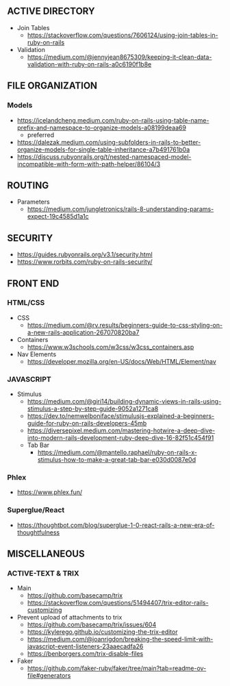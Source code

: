 

## ACTIVE DIRECTORY
* Join Tables
  * https://stackoverflow.com/questions/7606124/using-join-tables-in-ruby-on-rails
* Validation
  * https://medium.com/@jennyjean8675309/keeping-it-clean-data-validation-with-ruby-on-rails-a0c6190f1b8e

## FILE ORGANIZATION
### Models
* https://icelandcheng.medium.com/ruby-on-rails-using-table-name-prefix-and-namespace-to-organize-models-a08199deaa69
  * preferred
* https://dalezak.medium.com/using-subfolders-in-rails-to-better-organize-models-for-single-table-inheritance-a7b491761b0a
* https://discuss.rubyonrails.org/t/nested-namespaced-model-incompatible-with-form-with-path-helper/86104/3

## ROUTING
* Parameters
  * https://medium.com/jungletronics/rails-8-understanding-params-expect-19c4585d1a1c

## SECURITY
* https://guides.rubyonrails.org/v3.1/security.html
* https://www.rorbits.com/ruby-on-rails-security/

## FRONT END
### HTML/CSS
* CSS
  * https://medium.com/@rv.results/beginners-guide-to-css-styling-on-a-new-rails-application-267070820ba7
* Containers
  * https://www.w3schools.com/w3css/w3css_containers.asp
* Nav Elements
  * https://developer.mozilla.org/en-US/docs/Web/HTML/Element/nav

### JAVASCRIPT
* Stimulus
  * https://medium.com/@giri14/building-dynamic-views-in-rails-using-stimulus-a-step-by-step-guide-9052a1271ca8
  * https://dev.to/nemwelboniface/stimulusjs-explained-a-beginners-guide-for-ruby-on-rails-developers-45mb
  * https://diversepixel.medium.com/mastering-hotwire-a-deep-dive-into-modern-rails-development-ruby-deep-dive-16-82f51c454f91
  * Tab Bar
    * https://medium.com/@mantello.raphael/ruby-on-rails-x-stimulus-how-to-make-a-great-tab-bar-e030d0087e0d

### Phlex
* https://www.phlex.fun/

### Superglue/React
* https://thoughtbot.com/blog/superglue-1-0-react-rails-a-new-era-of-thoughtfulness

## MISCELLANEOUS
### ACTIVE-TEXT & TRIX
  * Main
    * https://github.com/basecamp/trix
    * https://stackoverflow.com/questions/51494407/trix-editor-rails-customizing
  * Prevent upload of attachments to trix
    * https://github.com/basecamp/trix/issues/604
    * https://kylerego.github.io/customizing-the-trix-editor
    * https://medium.com/@joanrigdon/breaking-the-speed-limit-with-javascript-event-listeners-23aaecadfa26
    * https://benborgers.com/trix-disable-files
* Faker
  * https://github.com/faker-ruby/faker/tree/main?tab=readme-ov-file#generators
